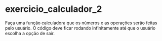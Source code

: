 # exercicio_calculador_2
Faça uma função calculadora que os números e as operações serão feitas pelo usuário. O código deve ficar rodando infinitamente até que o usuário escolha a opção de sair.
